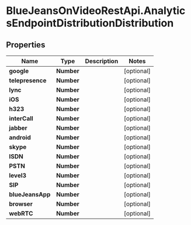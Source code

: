 # BlueJeansOnVideoRestApi.AnalyticsEndpointDistributionDistribution

## Properties
Name | Type | Description | Notes
------------ | ------------- | ------------- | -------------
**google** | **Number** |  | [optional] 
**telepresence** | **Number** |  | [optional] 
**lync** | **Number** |  | [optional] 
**iOS** | **Number** |  | [optional] 
**h323** | **Number** |  | [optional] 
**interCall** | **Number** |  | [optional] 
**jabber** | **Number** |  | [optional] 
**android** | **Number** |  | [optional] 
**skype** | **Number** |  | [optional] 
**ISDN** | **Number** |  | [optional] 
**PSTN** | **Number** |  | [optional] 
**level3** | **Number** |  | [optional] 
**SIP** | **Number** |  | [optional] 
**blueJeansApp** | **Number** |  | [optional] 
**browser** | **Number** |  | [optional] 
**webRTC** | **Number** |  | [optional] 


